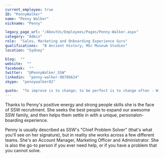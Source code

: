 ```yaml
---
current_employee: true
ID: "PennyWalker"
name: "Penny Walker"
nickname: "Penny"

legacy_page_url: "/AboutUs/Employees/Pages/Penny-Walker.aspx"
category: "Admin"
role:  "Sales, Marketing and Onboarding Experience Guru"
qualifications:  "B Ancient History; MSc Museum Studies"
location: "Sydney"

blog:  ""
website:  ""
facebook:  ""
twitter:  "@PennyWalker_SSW"
linkedin:  "penny-walker-9878b624"
skype:  "pennywalker82"

quote:  "To improve is to change; to be perfect is to change often - Winston Churchill"
---
```


Thanks to Penny's positive energy and strong people skills she is the face of SSW recruitment. She seeks the best people to expand our awesome SSW family, and then helps them settle in with a unique, personal​​ on-boarding experience. ​​​​

​​​​​​​​​Penny is usually described as SSW's "Chief Problem Solver" (that's what you'll see on her signature), but in reality she works across a few different teams. She's an Account Manager, Marketing Officer and Administrator. She is also the go-to person if you ever need help, or if you have a problem that you cannot solve.   